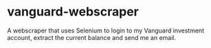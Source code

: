 # vanguard-webscraper
A webscraper that uses Selenium to login to my Vanguard investment account, extract the current balance and send me an email.
